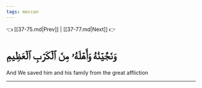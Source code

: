 ```yaml
---
tags: meccan
---
```


👈 [[37-75.md|Prev]] | [[37-77.md|Next]] 👉

# وَنَجَّيۡنَٰهُ وَأَهۡلَهُۥ مِنَ ٱلۡكَرۡبِ ٱلۡعَظِيمِ

And We saved him and his family from the great affliction

---

